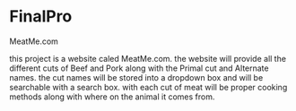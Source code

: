 FinalPro
========
MeatMe.com

this project is a website caled MeatMe.com. the website will provide all the different cuts of Beef and Pork along with the Primal cut and Alternate names. 
the cut names will be stored into a dropdown box and will be searchable with a search box. with each cut of meat will be proper cooking methods along with where on the animal it comes from.
